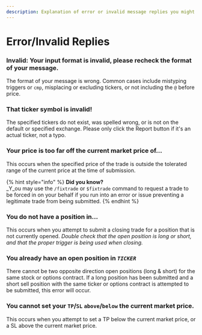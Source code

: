 ```yaml
---
description: Explanation of error or invalid message replies you might run into
---
```


# Error/Invalid Replies

### **Invalid:** Your input format is invalid, please recheck the format of your message.

The format of your message is wrong. Common cases include mistyping triggers or `cmp`, misplacing or excluding tickers, or not including the `@` before price.

### That ticker symbol is invalid!

The specified tickers do not exist, was spelled wrong, or is not on the default or specified exchange. Please only click the Report button if it's an actual ticker, not a typo.

### Your price is too far off the current market price of...

This occurs when the specified price of the trade is outside the tolerated range of the current price at the time of submission.

{% hint style="info" %}
**Did you know?**\
_Y_ou may use the `/fixtrade` or `$fixtrade` command to request a trade to be forced in on your behalf if you run into an error or issue preventing a legitimate trade from being submitted.
{% endhint %}

### You do not have a position in...

This occurs when you attempt to submit a closing trade for a position that is not currently opened. _Double check that the open position is long or short, and that the proper trigger is being used when closing._

### You already have an open position in _`TICKER`_

There cannot be two opposite direction open positions (long & short) for the same stock or options contract. If a long position has been submitted and a short sell position with the same ticker or options contract is attempted to be submitted, this error will occur.

### You cannot set your `TP`/`SL` `above`/`below` the current market price.

This occurs when you attempt to set a TP below the current market price, or a SL above the current market price.

